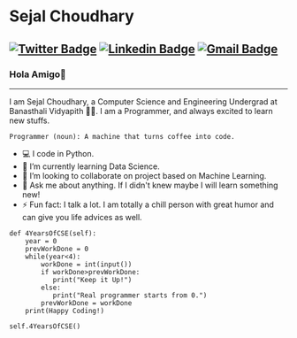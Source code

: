 # Sejal Choudhary

[![Twitter Badge](https://img.shields.io/badge/-@sejalchoudhary9-1ca0f1?style=flat-square&labelColor=1ca0f1&logo=twitter&logoColor=white&link=https://twitter.com/SejalChoudhary9)](https://twitter.com/SejalChoudhary9) [![Linkedin Badge](https://img.shields.io/badge/-sejalchoudhary-blue?style=flat-square&logo=Linkedin&logoColor=white&link=https://www.linkedin.com/in/sejal-choudhary-9a33ab170/)](https://www.linkedin.com/in/sejal-choudhary-9a33ab170/) 
[![Gmail Badge](https://img.shields.io/badge/-sejalc230@gmail.com-c14438?style=flat-square&logo=Gmail&logoColor=white&link=mailto:sejalc230@gmail.com)](sejalc230@gmail.com)
---
### Hola Amigo👋
---
I am Sejal Choudhary, a Computer Science and Engineering Undergrad at Banasthali Vidyapith :student:. I am a Programmer, and always excited to learn new stuffs. 
```
Programmer (noun): A machine that turns coffee into code.
```
- :computer: I code in Python.
- 🌱 I’m currently learning Data Science.
- 👯 I’m looking to collaborate on project based on Machine Learning.
- 💬 Ask me about anything. If I didn't knew maybe I will learn something new!
- ⚡ Fun fact: I talk a lot. I am totally a chill person with great humor and can give you life advices as well.

```
def 4YearsOfCSE(self):
    year = 0
    prevWorkDone = 0
    while(year<4):
        workDone = int(input())
        if workDone>prevWorkDone:
           print("Keep it Up!")
        else:
           print("Real programmer starts from 0.")
        prevWorkDone = workDone 
    print(Happy Coding!)
    
self.4YearsOfCSE()
```
